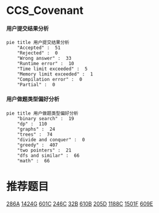 # CCS_Covenant

<!-- tabs:start -->



#### **用户提交结果分析**

```mermaid
pie title 用户提交结果分析
    "Accepted" :  51
    "Rejected" :  0
    "Wrong answer" :  33
    "Runtime error" :  10
    "Time limit exceeded" :  5
    "Memory limit exceeded" :  1
    "Compilation error" :  0
    "Partial" :  0
```

#### **用户做题类型偏好分析**

```mermaid
pie title 用户做题类型偏好分析
    "binary search" :  19
    "dp" :  110
    "graphs" :  24
    "trees" :  74
    "divide and conquer" :  0
    "greedy" :  407
    "two pointers" :  21
    "dfs and similar" :  66
    "math" :  66
```



<!-- tabs:end -->
# 推荐题目
[286A](https://codeforces.com/contest/286/problem/A)
[1424G](https://codeforces.com/contest/1424/problem/G)
[601C](https://codeforces.com/contest/601/problem/C)
[246C](https://codeforces.com/contest/246/problem/C)
[32B](https://codeforces.com/contest/32/problem/B)
[610B](https://codeforces.com/contest/610/problem/B)
[205D](https://codeforces.com/contest/205/problem/D)
[1188C](https://codeforces.com/contest/1188/problem/C)
[1501F](https://codeforces.com/contest/1501/problem/F)
[609E](https://codeforces.com/contest/609/problem/E)
